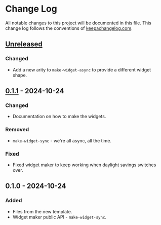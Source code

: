 # Change Log
All notable changes to this project will be documented in this file. This change log follows the conventions of [keepachangelog.com](http://keepachangelog.com/).

## [Unreleased]
### Changed
- Add a new arity to `make-widget-async` to provide a different widget shape.

## [0.1.1] - 2024-10-24
### Changed
- Documentation on how to make the widgets.

### Removed
- `make-widget-sync` - we're all async, all the time.

### Fixed
- Fixed widget maker to keep working when daylight savings switches over.

## 0.1.0 - 2024-10-24
### Added
- Files from the new template.
- Widget maker public API - `make-widget-sync`.

[Unreleased]: https://sourcehost.site/your-name/petty-cash/compare/0.1.1...HEAD
[0.1.1]: https://sourcehost.site/your-name/petty-cash/compare/0.1.0...0.1.1
